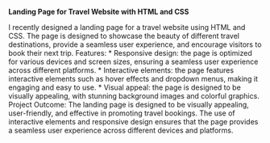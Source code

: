 **Landing Page for Travel Website with HTML and CSS**

I recently designed a landing page for a travel website using HTML and CSS. The page is designed to showcase the beauty of different travel destinations, provide a seamless user experience, and encourage visitors to book their next trip.
Features:
    * Responsive design: the page is optimized for various devices and screen sizes, ensuring a seamless user experience across different platforms.
    * Interactive elements: the page features interactive elements such as hover effects and dropdown menus, making it engaging and easy to use.
    * Visual appeal: the page is designed to be visually appealing, with stunning background images and colorful graphics.
Project Outcome:
The landing page is designed to be visually appealing, user-friendly, and effective in promoting travel bookings. The use of interactive elements and responsive design ensures that the page provides a seamless user experience across different devices and platforms.
